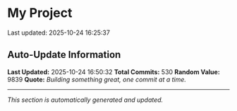 # My Project


Last updated: 2025-10-24 16:25:37

























































































































































































































































































































































































































































































































































































































































































































































































































































































































































## Auto-Update Information

**Last Updated:** 2025-10-24 16:50:32
**Total Commits:** 530
**Random Value:** 9839
**Quote:** _Building something great, one commit at a time._

---
_This section is automatically generated and updated._